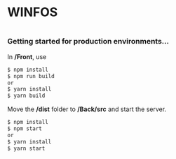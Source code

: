 # WINFOS
#

### Getting started for production environments...

In **/Front**, use

```sh
$ npm install
$ npm run build
or
$ yarn install
$ yarn build
```

Move the **/dist** folder to **/Back/src** and start the server.

```sh
$ npm install
$ npm start
or
$ yarn install
$ yarn start
```